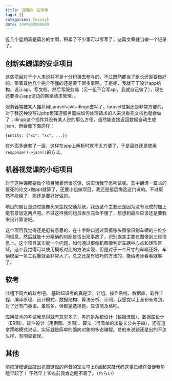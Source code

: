```yaml
---
title: 近期的一些琐事
tags: []
categories: [essay]
date: 1447002060000
---
```


近几个星期真是莫名的忙啊，积累了不少事可以写写了，这篇文章就当做一个记录了。

<!--more-->

## 创新实践课的安卓项目 ##
这些项目对于个人来说并不是十分积极去参与的，不过既然都当了组长还是要做好的。带着其他几个完全不懂的还是要干很多事啊。于是呢，我就干干设计app结构，设计api，写文档，然后写服务端（另一组不会写api，我就自己做了），现在还要操心app这边的网络请求管理。。

服务器端被某人推荐用Laravel+jwt+dingo去写了。laravel框架还是非常方便的，对于我这种没写过php但知道服务器端如何处理请求的人来说看完文档也就会做了；dingo这个插件并没有某人说的那么方便，虽然能直接返回数据自动生成json，但会像下面这样：

    {Entity: {"xx": "xx", ...}}
在外面多嵌套了一层，这样在app上解析时就不太方便了，于是最终还是使用`response()->json()`的方式。

## 机器视觉课的小组项目 ##
对于这种课都要做个项目我表示很吃惊，说实话我宁愿考试呢。其中翻译一篇长的要死的论文+做ppt就算了，还要小组做项目，我还是挺后悔选这门课的。不过既然不能换了，那还是要好好做的。

项目的题目是通过摄像头来监视交通系统，我选这个主要还是因为没有现成的加上挺有意思这两点吧。不过这样我的组员表示完全不懂了，想想到最后应该还是要我来设计算法吧。

这个项目我觉得还是挺有意思的，在十字路口通过双摄像头图像识别车辆的三维空间信息，然后就能十分精确的判断是否出现事故了，识别误差主要在图像到三维信息上。这个项目其实就一个问题，如何通过摄像机图像判断车辆中心点和矩形区域。这个我觉得可以使用模板对比的方法实现，但是对于一个尺寸的车辆还好，车辆模型一多工程量就会非常大了，总之还是有取巧的方法的，能给老师看看就够了。

## 软考 ##
吐槽下周六的软考吧。
基础知识考的真是泛，计组、操作系统、数据库、软件工程、编译原理、设计模式、数据结构、算法分析、计网，我感觉以上全都有考到，对了还有门英语。虽然多，但都是选择题，应该能及格吧。

应用技术的考试我觉得就有意思多了，考的是系统设计（数据流图）、数据库设计（ER图）、软件设计（用例图、类图）、算法（很简单的求最长公共子串），还有道拿策略模式说话，实际就是简单的面向对象的多态编程。总的来说题还是出的不怎么样，有明显错误。

## 其他 ##
能把薄膜键盘敲出机器键盘的声音的室友早上8点起来敲代码这事已经在督促我早睡早起了！
不然早上10点前我肯定睡不着了。（わらい）